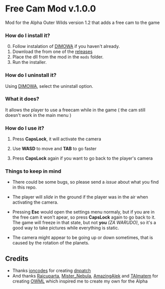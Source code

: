 # Free Cam Mod v.1.0.0
Mod for the Alpha Outer Wilds version 1.2 that adds a free cam to the game

### How do I install it?

0. Follow instalation of [DIMOWA](https://github.com/ShoosGun/DIMOWA) if you haven't already. 
1. Download the from one of the [releases](https://github.com/ShoosGun/FreeCamMod/releases)
2. Place the dll from the mod in the `mods` folder.
3. Run the installer.

### How do I uninstall it?

Using [DIMOWA](https://github.com/ShoosGun/DIMOWA), select the uninstall option.

### What it does?

It allows the player to use a freecam while in the game ( the cam still doesn't work in the main menu )

### How do I use it?

1. Press **CapsLock**, it will activate the camera

2. Use **WASD** to move and **TAB** to go faster

3. Press **CapsLock** again if you want to go back to the player's camera

### Things to keep in mind

- There could be some bugs, so please send a *issue* about what you find in this repo.

- The player will *slide* in the ground if the player was in the air when activating the camera. 

- Pressing **Esc** would open the settings menu normaly, but if you are in the free cam it won't apear, so press **CapsLock** again to go back to it. The game will freeze in that state, but not **you** *(ZA WARUDO)*, so it's a good way to take pictures while everything is static.

- The camera might appear to be going up or down sometimes, that is caused by the rotation of the planets.
  
 ## Credits
  - Thanks [ioncodes](https://github.com/ioncodes) for creating [dnpatch](https://github.com/ioncodes/dnpatch)
  - And thanks [Raicuparta](https://github.com/Raicuparta), [Mister_Nebula](https://github.com/misternebula), [AmazingAlek](https://github.com/amazingalek) and [TAImatem](https://github.com/TAImatem) for creating [OWML](https://github.com/amazingalek/owml) which inspired me to create my own for the Alpha 
  
  
